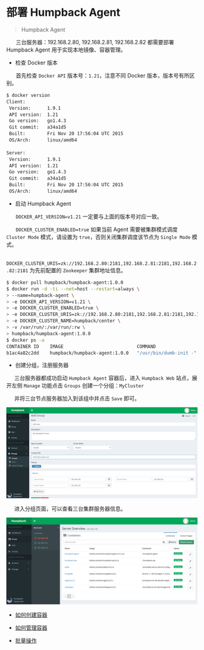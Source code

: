 # 部署 Humpback Agent 

> Humpback Agent 

&ensp;&ensp;&ensp; 三台服务器：192.168.2.80, 192.168.2.81, 192.168.2.82 都需要部署 Humpback Agent 用于实现本地镜像、容器管理。

- 检查 Docker 版本

&ensp;&ensp;&ensp; 首先检查 `Docker API` 版本号：`1.21`，注意不同 Docker 版本，版本号有所区别。

```bash
$ docker version
Client:
 Version:      1.9.1
 API version:  1.21
 Go version:   go1.4.3
 Git commit:   a34a1d5
 Built:        Fri Nov 20 17:56:04 UTC 2015
 OS/Arch:      linux/amd64

Server:
 Version:      1.9.1
 API version:  1.21
 Go version:   go1.4.3
 Git commit:   a34a1d5
 Built:        Fri Nov 20 17:56:04 UTC 2015
 OS/Arch:      linux/amd64
```

- 启动 Humpback Agent

&ensp;&ensp;&ensp; `DOCKER_API_VERSION=v1.21` 一定要与上面的版本号对应一致。   

&ensp;&ensp;&ensp; `DOCKER_CLUSTER_ENABLED=true` 如果当前 Agent 需要被集群模式调度 `Cluster Mode` 模式，请设置为 `true`，否则关闭集群调度该节点为 `Single Mode` 模式。   

&ensp;&ensp;&ensp; `DOCKER_CLUSTER_URIS=zk://192.168.2.80:2181,192.168.2.81:2181,192.168.2.82:2181` 为先前配置的 `Zookeeper` 集群地址信息。

```bash 
$ docker pull humpback/humpback-agent:1.0.0
$ docker run -d -ti --net=host --restart=always \
> --name=humpback-agent \
> -e DOCKER_API_VERSION=v1.21 \
> -e DOCKER_CLUSTER_ENABLED=true \
> -e DOCKER_CLUSTER_URIS=zk://192.168.2.80:2181,192.168.2.81:2181,192.168.2.82:2181 \
> -e DOCKER_CLUSTER_NAME=humpback/center \
> -v /var/run/:/var/run/:rw \
> humpback/humpback-agent:1.0.0
$ docker ps -a
CONTAINER ID    IMAGE                           COMMAND                  CREATED        STATUS         PORTS         NAMES
b1ac4a82c2dd    humpback/humpback-agent:1.0.0   "/usr/bin/dumb-init -"   3 minutes ago  20 seconds ago               humpback-agent
```

- 创建分组，注册服务器

&ensp;&ensp;&ensp;三台服务器都成功启动 `Humpback Agent` 容器后，进入 `Humpback Web` 站点，展开左侧 `Manage` 功能点击 `Groups` 创建一个分组：`MyCluster`   

&ensp;&ensp;&ensp;并将三台节点服务器加入到该组中并点击 `Save` 即可。

![Humpback Add Group](_media/humpbackadd-group.png)

&ensp;&ensp;&ensp;进入分组页面，可以查看三台集群服务器信息。

![Humpback Group](_media/humpback-group.png)

- [如何创建容器](single-create-container.md)

- [如何管理容器](single-manage-container.md)

- [批量操作](single-batch-operate.md)